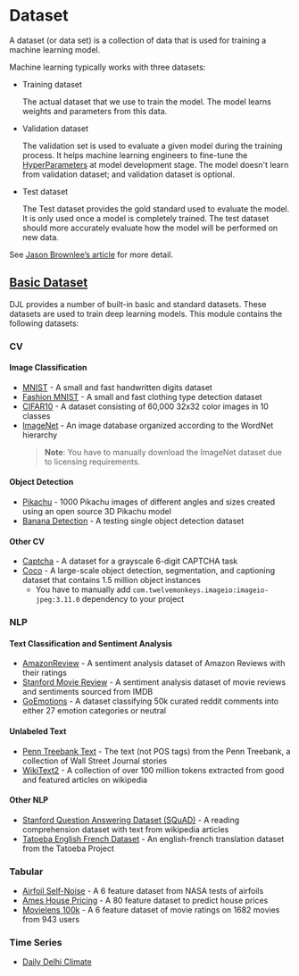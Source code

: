 # Dataset

A dataset (or data set) is a collection of data that is used for training a machine learning model.

Machine learning typically works with three datasets:

- Training dataset

    The actual dataset that we use to train the model. The model learns weights and parameters from this data.
    
- Validation dataset

    The validation set is used to evaluate a given model during the training process. It helps machine learning
    engineers to fine-tune the [HyperParameters](https://github.com/deepjavalibrary/djl/blob/master/api/src/main/java/ai/djl/training/hyperparameter/param/Hyperparameter.java)
    at model development stage.
    The model doesn't learn from validation dataset; and validation dataset is optional.
    
- Test dataset

    The Test dataset provides the gold standard used to evaluate the model.
    It is only used once a model is completely trained.
    The test dataset should more accurately evaluate how the model will be performed on new data.
 
See [Jason Brownlee’s article](https://machinelearningmastery.com/difference-test-validation-datasets/) for more detail.
 
## [Basic Dataset](../basicdataset/README.md)
 
DJL provides a number of built-in basic and standard datasets. These datasets are used to train deep learning models.
This module contains the following datasets:

### CV

#### Image Classification

- [MNIST](https://javadoc.io/doc/ai.djl/basicdataset/latest/ai/djl/basicdataset/cv/classification/Mnist.html) - A small and fast handwritten digits dataset
- [Fashion MNIST](https://javadoc.io/doc/ai.djl/basicdataset/latest/ai/djl/basicdataset/cv/classification/FashionMnist.html) - A small and fast clothing type detection dataset
- [CIFAR10](https://javadoc.io/doc/ai.djl/basicdataset/latest/ai/djl/basicdataset/cv/classification/Cifar10.html) - A dataset consisting of 60,000 32x32 color images in 10 classes
- [ImageNet](https://javadoc.io/doc/ai.djl/basicdataset/latest/ai/djl/basicdataset/cv/classification/ImageNet.html) - An image database organized according to the WordNet hierarchy
  >**Note**: You have to manually download the ImageNet dataset due to licensing requirements.

#### Object Detection

- [Pikachu](https://javadoc.io/doc/ai.djl/basicdataset/latest/ai/djl/basicdataset/cv/PikachuDetection.html) - 1000 Pikachu images of different angles and sizes created using an open source 3D Pikachu model
- [Banana Detection](https://javadoc.io/doc/ai.djl/basicdataset/latest/ai/djl/basicdataset/cv/BananaDetection.html) - A testing single object detection dataset

#### Other CV

- [Captcha](https://javadoc.io/doc/ai.djl/basicdataset/latest/ai/djl/basicdataset/cv/classification/CaptchaDataset.html) - A dataset for a grayscale 6-digit CAPTCHA task
- [Coco](https://javadoc.io/doc/ai.djl/basicdataset/latest/ai/djl/basicdataset/cv/CocoDetection.html) - A large-scale object detection, segmentation, and captioning dataset that contains 1.5 million object instances
  - You have to manually add `com.twelvemonkeys.imageio:imageio-jpeg:3.11.0` dependency to your project

### NLP

#### Text Classification and Sentiment Analysis

- [AmazonReview](https://javadoc.io/doc/ai.djl/basicdataset/latest/ai/djl/basicdataset/nlp/AmazonReview.html) - A sentiment analysis dataset of Amazon Reviews with their ratings
- [Stanford Movie Review](https://javadoc.io/doc/ai.djl/basicdataset/latest/ai/djl/basicdataset/nlp/StanfordMovieReview.html) - A sentiment analysis dataset of movie reviews and sentiments sourced from IMDB
- [GoEmotions](https://javadoc.io/doc/ai.djl/basicdataset/latest/ai/djl/basicdataset/nlp/GoEmotions.html) - A dataset classifying 50k curated reddit comments into either 27 emotion categories or neutral

#### Unlabeled Text

- [Penn Treebank Text](https://javadoc.io/doc/ai.djl/basicdataset/latest/ai/djl/basicdataset/nlp/PennTreebankText.html) - The text (not POS tags) from the Penn Treebank, a collection of Wall Street Journal stories
- [WikiText2](https://javadoc.io/doc/ai.djl/basicdataset/latest/ai/djl/basicdataset/nlp/WikiText2.html) - A collection of over 100 million tokens extracted from good and featured articles on wikipedia
 
#### Other NLP

- [Stanford Question Answering Dataset (SQuAD)](https://javadoc.io/doc/ai.djl/basicdataset/latest/ai/djl/basicdataset/nlp/StanfordQuestionAnsweringDataset.html) - A reading comprehension dataset with text from wikipedia articles
- [Tatoeba English French Dataset](https://javadoc.io/doc/ai.djl/basicdataset/latest/ai/djl/basicdataset/nlp/TatoebaEnglishFrenchDataset.html) - An english-french translation dataset from the Tatoeba Project

### Tabular

- [Airfoil Self-Noise](https://javadoc.io/doc/ai.djl/basicdataset/latest/ai/djl/basicdataset/tabular/AirfoilRandomAccess.html) - A 6 feature dataset from NASA tests of airfoils
- [Ames House Pricing](https://javadoc.io/doc/ai.djl/basicdataset/latest/ai/djl/basicdataset/tabular/AmesRandomAccess.html) - A 80 feature dataset to predict house prices
- [Movielens 100k](https://javadoc.io/doc/ai.djl/basicdataset/latest/ai/djl/basicdataset/tabular/MovieLens100k.html) - A 6 feature dataset of movie ratings on 1682 movies from 943 users

### Time Series

- [Daily Delhi Climate](https://javadoc.io/doc/ai.djl/basicdataset/latest/ai/djl/basicdataset/tabular/DailyDelhiClimate.html)
